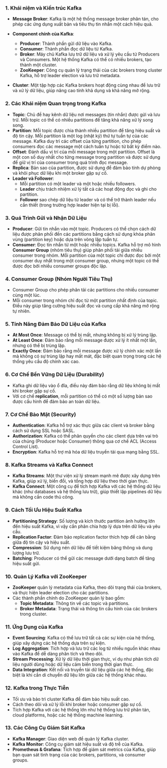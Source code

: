 
### 1. **Khái niệm và Kiến trúc Kafka**
   - **Message Broker**: Kafka là một hệ thống message broker phân tán, cho phép các ứng dụng xuất bản và tiêu thụ tin nhắn một cách hiệu quả.
   - **Component chính của Kafka**:
     - **Producer**: Thành phần gửi dữ liệu vào Kafka.
     - **Consumer**: Thành phần đọc dữ liệu từ Kafka.
     - **Broker**: Máy chủ Kafka lưu trữ dữ liệu và xử lý yêu cầu từ Producers và Consumers. Một hệ thống Kafka có thể có nhiều brokers, tạo thành một cluster.
     - **ZooKeeper**: Công cụ quản lý trạng thái của các brokers trong cluster Kafka, hỗ trợ leader election và lưu trữ metadata.
   
   - **Cluster**: Một tập hợp các Kafka brokers hoạt động cùng nhau để lưu trữ và xử lý dữ liệu, giúp nâng cao tính khả dụng và khả năng mở rộng.

### 2. **Các Khái niệm Quan trọng trong Kafka**
   - **Topic**: Chủ đề hay kênh dữ liệu nơi messages (tin nhắn) được gửi và lưu trữ. Mỗi topic có thể có nhiều partitions để tăng khả năng xử lý song song.
   - **Partition**: Mỗi topic được chia thành nhiều partition để tăng hiệu suất và độ tin cậy. Mỗi partition là một log (nhật ký) thứ tự tuần tự của các message. Kafka duy trì các offset của từng partition, cho phép consumers đọc các message một cách tuần tự hoặc từ bất kỳ điểm nào.
   - **Offset**: Đánh dấu vị trí của mỗi message trong một partition. Offset là một con số duy nhất cho từng message trong partition và được sử dụng để giữ vị trí của consumer trong quá trình đọc message.
   - **Replica**: Bản sao của partition, được sử dụng để đảm bảo tính dự phòng và khôi phục dữ liệu khi một broker gặp sự cố.
   - **Leader và Follower**:
     - Mỗi partition có một leader và một hoặc nhiều followers.
     - **Leader** chịu trách nhiệm xử lý tất cả các hoạt động đọc và ghi cho partition.
     - **Follower** sao chép dữ liệu từ leader và có thể trở thành leader nếu cần thiết (trong trường hợp leader hiện tại bị lỗi).

### 3. **Quá Trình Gửi và Nhận Dữ Liệu**
   - **Producer**: Gửi tin nhắn vào một topic. Producers có thể chọn cách dữ liệu được phân phối đến các partitions bằng cách sử dụng khóa phân vùng (partition key) hoặc dựa trên vòng lặp tuần tự.
   - **Consumer**: Đọc tin nhắn từ một hoặc nhiều topics. Kafka hỗ trợ mô hình **Consumer Group** (nhóm tiêu thụ) giúp phân phối tải giữa nhiều consumer trong nhóm. Mỗi partition của một topic chỉ được đọc bởi một consumer duy nhất trong một consumer group, nhưng một topic có thể được đọc bởi nhiều consumer groups độc lập.
   
### 4. **Consumer Group (Nhóm Người Tiêu Thụ)**
   - Consumer Group cho phép phân tải các partitions cho nhiều consumer cùng một lúc.
   - Mỗi consumer trong nhóm chỉ đọc từ một partition nhất định của topic. Điều này giúp tăng cường hiệu suất đọc và cung cấp khả năng mở rộng tự nhiên.

### 5. **Tính Năng Đảm Bảo Dữ Liệu của Kafka**
   - **At Most Once**: Message có thể bị mất, nhưng không bị xử lý trùng lặp.
   - **At Least Once**: Đảm bảo rằng mỗi message được xử lý ít nhất một lần, nhưng có thể bị trùng lặp.
   - **Exactly Once**: Đảm bảo rằng mỗi message được xử lý chính xác một lần mà không có sự trùng lặp hay mất mát, đặc biệt quan trọng trong các hệ thống yêu cầu độ chính xác cao.

### 6. **Cơ Chế Bền Vững Dữ Liệu (Durability)**
   - Kafka ghi dữ liệu vào ổ đĩa, điều này đảm bảo rằng dữ liệu không bị mất khi broker gặp sự cố.
   - Với cơ chế **replication**, mỗi partition có thể có một số lượng bản sao được cấu hình để đảm bảo an toàn dữ liệu. 

### 7. **Cơ Chế Bảo Mật (Security)**
   - **Authentication**: Kafka hỗ trợ xác thực giữa các client và broker bằng cách sử dụng SSL hoặc SASL.
   - **Authorization**: Kafka có thể phân quyền cho các client dựa trên vai trò của chúng (Producer hoặc Consumer) thông qua cơ chế ACL (Access Control List).
   - **Encryption**: Kafka hỗ trợ mã hóa dữ liệu truyền tải qua mạng bằng SSL.

### 8. **Kafka Streams và Kafka Connect**
   - **Kafka Streams**: Một thư viện xử lý stream mạnh mẽ được xây dựng trên Kafka, giúp xử lý, biến đổi, và tổng hợp dữ liệu theo thời gian thực.
   - **Kafka Connect**: Một công cụ để tích hợp Kafka với các hệ thống dữ liệu khác (như databases và hệ thống lưu trữ), giúp thiết lập pipelines dữ liệu mà không cần code thủ công.

### 9. **Cách Tối Ưu Hiệu Suất Kafka**
   - **Partitioning Strategy**: Số lượng và kích thước partition ảnh hưởng lớn đến hiệu suất Kafka, vì vậy cần phân chia hợp lý dựa trên dữ liệu và yêu cầu.
   - **Replication Factor**: Đảm bảo replication factor thích hợp để cân bằng giữa độ tin cậy và hiệu suất.
   - **Compression**: Sử dụng nén dữ liệu để tiết kiệm băng thông và dung lượng lưu trữ.
   - **Batching**: Producer có thể gửi các message dưới dạng batch để tăng hiệu suất gửi.

### 10. **Quản Lý Kafka với ZooKeeper**
   - **ZooKeeper** quản lý metadata của Kafka, theo dõi trạng thái của brokers, và thực hiện leader election cho các partitions.
   - Các thành phần chính do ZooKeeper quản lý bao gồm:
     - **Topic Metadata**: Thông tin về các topic và partitions.
     - **Broker Metadata**: Trạng thái và thông tin cấu hình của các brokers trong cluster.

### 11. **Ứng Dụng của Kafka**
   - **Event Sourcing**: Kafka có thể lưu trữ tất cả các sự kiện của hệ thống, giúp xây dựng các hệ thống dựa trên sự kiện.
   - **Log Aggregation**: Tích hợp và lưu trữ các log từ nhiều nguồn khác nhau vào Kafka để dễ dàng phân tích và theo dõi.
   - **Stream Processing**: Xử lý dữ liệu thời gian thực, ví dụ như phân tích dữ liệu người dùng hoặc dữ liệu cảm biến trong thời gian thực.
   - **Data Integration**: Kết nối và truyền tải dữ liệu giữa các hệ thống, đặc biệt là khi cần di chuyển dữ liệu lớn giữa các hệ thống khác nhau.

### 12. **Kafka trong Thực Tiễn**
   - Tối ưu và bảo trì cluster Kafka để đảm bảo hiệu suất cao.
   - Cách theo dõi và xử lý lỗi khi broker hoặc consumer gặp sự cố.
   - Tích hợp Kafka với các hệ thống lớn như hệ thống lưu trữ phân tán, cloud platforms, hoặc các hệ thống machine learning.

### 13. **Các Công Cụ Giám Sát Kafka**
   - **Kafka Manager**: Giao diện web để quản lý Kafka cluster.
   - **Kafka Monitor**: Công cụ giám sát hiệu suất và độ trễ của Kafka.
   - **Prometheus & Grafana**: Tích hợp để giám sát metrics của Kafka, giúp bạn quan sát tình trạng của các brokers, partitions, và consumer groups.

